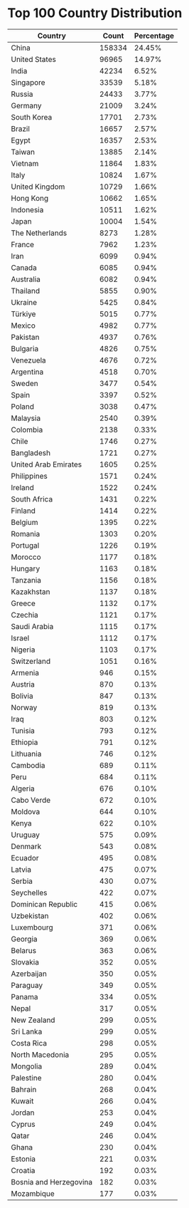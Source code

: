 # Top 100 Country Distribution
| Country | Count | Percentage |
|----|----|----|
| China | 158334 | 24.45% |
| United States | 96965 | 14.97% |
| India | 42234 | 6.52% |
| Singapore | 33539 | 5.18% |
| Russia | 24433 | 3.77% |
| Germany | 21009 | 3.24% |
| South Korea | 17701 | 2.73% |
| Brazil | 16657 | 2.57% |
| Egypt | 16357 | 2.53% |
| Taiwan | 13885 | 2.14% |
| Vietnam | 11864 | 1.83% |
| Italy | 10824 | 1.67% |
| United Kingdom | 10729 | 1.66% |
| Hong Kong | 10662 | 1.65% |
| Indonesia | 10511 | 1.62% |
| Japan | 10004 | 1.54% |
| The Netherlands | 8273 | 1.28% |
| France | 7962 | 1.23% |
| Iran | 6099 | 0.94% |
| Canada | 6085 | 0.94% |
| Australia | 6082 | 0.94% |
| Thailand | 5855 | 0.90% |
| Ukraine | 5425 | 0.84% |
| Türkiye | 5015 | 0.77% |
| Mexico | 4982 | 0.77% |
| Pakistan | 4937 | 0.76% |
| Bulgaria | 4826 | 0.75% |
| Venezuela | 4676 | 0.72% |
| Argentina | 4518 | 0.70% |
| Sweden | 3477 | 0.54% |
| Spain | 3397 | 0.52% |
| Poland | 3038 | 0.47% |
| Malaysia | 2540 | 0.39% |
| Colombia | 2138 | 0.33% |
| Chile | 1746 | 0.27% |
| Bangladesh | 1721 | 0.27% |
| United Arab Emirates | 1605 | 0.25% |
| Philippines | 1571 | 0.24% |
| Ireland | 1522 | 0.24% |
| South Africa | 1431 | 0.22% |
| Finland | 1414 | 0.22% |
| Belgium | 1395 | 0.22% |
| Romania | 1303 | 0.20% |
| Portugal | 1226 | 0.19% |
| Morocco | 1177 | 0.18% |
| Hungary | 1163 | 0.18% |
| Tanzania | 1156 | 0.18% |
| Kazakhstan | 1137 | 0.18% |
| Greece | 1132 | 0.17% |
| Czechia | 1121 | 0.17% |
| Saudi Arabia | 1115 | 0.17% |
| Israel | 1112 | 0.17% |
| Nigeria | 1103 | 0.17% |
| Switzerland | 1051 | 0.16% |
| Armenia | 946 | 0.15% |
| Austria | 870 | 0.13% |
| Bolivia | 847 | 0.13% |
| Norway | 819 | 0.13% |
| Iraq | 803 | 0.12% |
| Tunisia | 793 | 0.12% |
| Ethiopia | 791 | 0.12% |
| Lithuania | 746 | 0.12% |
| Cambodia | 689 | 0.11% |
| Peru | 684 | 0.11% |
| Algeria | 676 | 0.10% |
| Cabo Verde | 672 | 0.10% |
| Moldova | 644 | 0.10% |
| Kenya | 622 | 0.10% |
| Uruguay | 575 | 0.09% |
| Denmark | 543 | 0.08% |
| Ecuador | 495 | 0.08% |
| Latvia | 475 | 0.07% |
| Serbia | 430 | 0.07% |
| Seychelles | 422 | 0.07% |
| Dominican Republic | 415 | 0.06% |
| Uzbekistan | 402 | 0.06% |
| Luxembourg | 371 | 0.06% |
| Georgia | 369 | 0.06% |
| Belarus | 363 | 0.06% |
| Slovakia | 352 | 0.05% |
| Azerbaijan | 350 | 0.05% |
| Paraguay | 349 | 0.05% |
| Panama | 334 | 0.05% |
| Nepal | 317 | 0.05% |
| New Zealand | 299 | 0.05% |
| Sri Lanka | 299 | 0.05% |
| Costa Rica | 298 | 0.05% |
| North Macedonia | 295 | 0.05% |
| Mongolia | 289 | 0.04% |
| Palestine | 280 | 0.04% |
| Bahrain | 268 | 0.04% |
| Kuwait | 266 | 0.04% |
| Jordan | 253 | 0.04% |
| Cyprus | 249 | 0.04% |
| Qatar | 246 | 0.04% |
| Ghana | 230 | 0.04% |
| Estonia | 221 | 0.03% |
| Croatia | 192 | 0.03% |
| Bosnia and Herzegovina | 182 | 0.03% |
| Mozambique | 177 | 0.03% |
